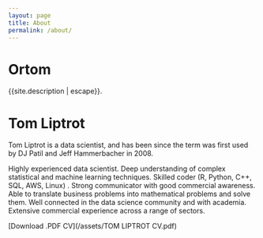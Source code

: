 ```yaml
---
layout: page
title: About
permalink: /about/
---
```


# Ortom

 {{site.description | escape}}. 

# Tom Liptrot

Tom Liptrot is a data scientist, and has been since the term was first used by DJ Patil and Jeff Hammerbacher in 2008.

Highly experienced data scientist. Deep understanding of complex statistical and machine learning
techniques. Skilled coder (R, Python, C++, SQL, AWS, Linux) . Strong communicator with good
commercial awareness. Able to translate business problems into mathematical problems and solve
them. Well connected in the data science community and with academia. Extensive commercial
experience across a range of sectors.

[Download .PDF CV](/assets/TOM LIPTROT CV.pdf)
<br>
<br>

<div class="just-comments" data-apikey="6594015a-feeb-4c74-b3e3-31629308721d"></div>
<script async src="https://just-comments.com/w.js"></script>
